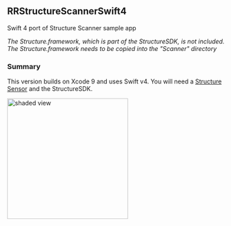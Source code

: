 ## RRStructureScannerSwift4
Swift 4 port of Structure Scanner sample app 

*The Structure.framework, which is part of the StructureSDK, is not included. The Structure.framework needs to be copied into the "Scanner" directory*

### Summary

This version builds on Xcode 9 and uses Swift v4. You will need a [Structure Sensor](http://structure.io) and the StructureSDK.
<p align="left">
  <img src="Images/wal.png" alt="shaded view" width="280"/>
</p> 

